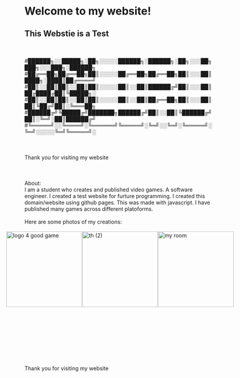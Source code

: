 <link rel="icon" href="{{ site.baseurl }}/public/favicon.ico" type="image/x-icon"/>


# **Welcome to my website!**
## This Webstie is a Test
<br />
<br />
#██████╗░░█████╗░██╗░░░░░██████╗░██████╗░██╗░░░██╗███╗░░░███╗░██████╗
#██╔══██╗██╔══██╗██║░░░░░██╔══██╗██╔══██╗██║░░░██║████╗░████║██╔════╝
#██║░░██║██║░░██║██║░░░░░██║░░██║██████╔╝██║░░░██║██╔████╔██║╚█████╗░
#██║░░██║██║░░██║██║░░░░░██║░░██║██╔══██╗██║░░░██║██║╚██╔╝██║░╚═══██╗
#██████╔╝╚█████╔╝███████╗██████╔╝██║░░██║╚██████╔╝██║░╚═╝░██║██████╔╝
#╚═════╝░░╚════╝░╚══════╝╚═════╝░╚═╝░░╚═╝░╚═════╝░╚═╝░░░░░╚═╝╚═════╝░
<br />
<br />
<br />
<br />
Thank you for visiting my website
<br />
<br />
</script>
<br />
<br />
About:
<br />
I am a student who creates and published video games. A software engineer. I created a test website for furture programming. I created this domain/website using github pages. This was made with javascript. I have published many games across different platoforms.
<br />
<br />
Here are some photos of my creations:
<br />
<br />
<style>
    .image-row {
        display: flex;
        flex-direction: row;
        justify-content: center;
        align-items: center;
    }

    .image-row img {
        margin: 10px;
    }
</style>

<div class="image-row">
    <img width="200" alt="logo 4 good game" src="https://user-images.githubusercontent.com/125189307/229464201-1a753459-1f34-4d47-95f6-9c5a55191937.PNG">
    <img width="200" alt="th (2)" src="https://user-images.githubusercontent.com/125189307/229464301-aa91a037-d4c2-4b2c-b857-6323902e66fb.PNG">
    <img width="200" alt="my room" src="https://user-images.githubusercontent.com/125189307/229464582-6b47ad20-0f9d-44b4-91be-5ab497170fd0.png">
</div>

<br />
<br />
<br />
<br />
<br />
<br />
<br />
<br />
<br />
Thank you for visiting my website
<br />
<br />


